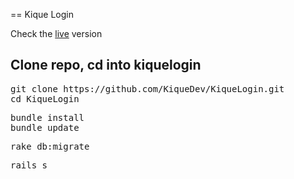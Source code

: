 == Kique Login

Check the <a href="http://kiquelogin.herokuapp.com">live</a> version  
  
<h2>Clone repo, cd into kiquelogin</h2> 
<pre>git clone https://github.com/KiqueDev/KiqueLogin.git   
cd KiqueLogin  
</pre>
    
<pre>bundle install   
bundle update   
</pre>

<pre>rake db:migrate</pre>
<pre>rails s</pre>
